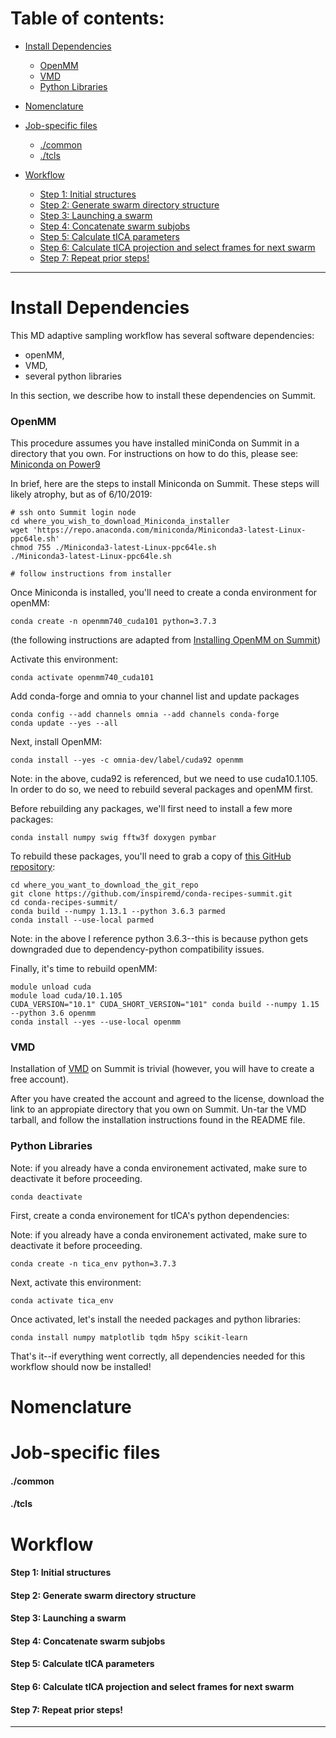# Table of contents:
- [Install Dependencies](#install-dependencies)
  * [OpenMM](#openmm)
  * [VMD](#vmd)
  * [Python Libraries](#python-libraries)
- [Nomenclature](#nomenclature)

- [Job-specific files](#job-specific-files)
  * [./common](#common)
  * [./tcls](#tcls)
- [Workflow](#workflow)
  * [Step 1: Initial structures](#initial-structures)
  * [Step 2: Generate swarm directory structure](#step-2-generate-swarm-directory-structure)
  * [Step 3: Launching a swarm](#step-3-launching-a-swarm)
  * [Step 4: Concatenate swarm subjobs](#step-4-concatenate-swarm-subjobs)
  * [Step 5: Calculate tICA parameters](#step-5-calculate-tica-parameters)
  * [Step 6: Calculate tICA projection and select frames for next swarm](step-6-calculate-tica-projection-and-select-frames-for-next-swarm)
  * [Step 7: Repeat prior steps!](#step-7-repeat-prior-steps)
<!-- toc -->
---
# Install Dependencies

This MD adaptive sampling workflow has several software dependencies: 

*  openMM, 
*  VMD,
*  several python libraries

In this section, we describe how to install these dependencies on Summit. 

### OpenMM
This procedure assumes you have installed miniConda on Summit in a directory that you own. For instructions on how to do this, please see:
[Miniconda on Power9](https://docs.conda.io/en/latest/miniconda.html)

In brief, here are the steps to install Miniconda on Summit. These steps will likely atrophy, but as of 6/10/2019:

```
# ssh onto Summit login node
cd where_you_wish_to_download_Miniconda_installer
wget 'https://repo.anaconda.com/miniconda/Miniconda3-latest-Linux-ppc64le.sh'
chmod 755 ./Miniconda3-latest-Linux-ppc64le.sh
./Miniconda3-latest-Linux-ppc64le.sh

# follow instructions from installer
```

Once Miniconda is installed, you'll need to create a conda environment for openMM:
```
conda create -n openmm740_cuda101 python=3.7.3
```

(the following instructions are adapted from [Installing OpenMM on Summit](https://github.com/inspiremd/conda-recipes-summit))

Activate this environment:
```
conda activate openmm740_cuda101
```

Add conda-forge and omnia to your channel list and update packages
```
conda config --add channels omnia --add channels conda-forge
conda update --yes --all
```

Next, install OpenMM:
```
conda install --yes -c omnia-dev/label/cuda92 openmm
```

Note: in the above, cuda92 is referenced, but we need to use cuda10.1.105. In order to do so, we need to rebuild several packages and openMM first. 

Before rebuilding any packages, we'll first need to install a few more packages:
```
conda install numpy swig fftw3f doxygen pymbar
```

To rebuild these packages, you'll need to grab a copy of [this GitHub repository](https://github.com/inspiremd/conda-recipes-summit):
```
cd where_you_want_to_download_the_git_repo
git clone https://github.com/inspiremd/conda-recipes-summit.git
cd conda-recipes-summit/
conda build --numpy 1.13.1 --python 3.6.3 parmed
conda install --use-local parmed
```

Note: in the above I reference python 3.6.3--this is because python gets downgraded due to dependency-python compatibility issues.

Finally, it's time to rebuild openMM:

```
module unload cuda
module load cuda/10.1.105
CUDA_VERSION="10.1" CUDA_SHORT_VERSION="101" conda build --numpy 1.15 --python 3.6 openmm
conda install --yes --use-local openmm
```

### VMD
Installation of [VMD](https://www.ks.uiuc.edu/Development/Download/download.cgi?PackageName=VMD) on Summit is trivial (however, you will have to create a free account).

After you have created the account and agreed to the license, download the link to an appropiate directory that you own on Summit. Un-tar the VMD tarball, and follow the installation instructions found in the README file.


### Python Libraries

Note: if you already have a conda environement activated, make sure to deactivate it before proceeding.
```
conda deactivate
```

First, create a conda environement for tICA's python dependencies:

Note: if you already have a conda environement activated, make sure to deactivate it before proceeding.
```
conda create -n tica_env python=3.7.3
```

Next, activate this environment:
```
conda activate tica_env
```

Once activated, let's install the needed packages and python libraries:
```
conda install numpy matplotlib tqdm h5py scikit-learn
```

That's it--if everything went correctly, all dependencies needed for this workflow should now be installed!


# Nomenclature

# Job-specific files
#### ./common
#### ./tcls

# Workflow

#### Step 1: Initial structures
#### Step 2: Generate swarm directory structure
#### Step 3: Launching a swarm
#### Step 4: Concatenate swarm subjobs
#### Step 5: Calculate tICA parameters
#### Step 6: Calculate tICA projection and select frames for next swarm
#### Step 7: Repeat prior steps!
---